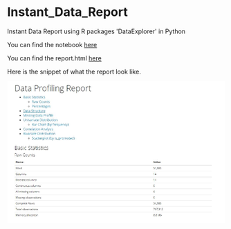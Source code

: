 # Instant_Data_Report
Instant Data Report using R packages 'DataExplorer' in Python

You can find the notebook [here](https://github.com/louisowen6/Instant_Data_Report/blob/master/Instant_Data_Report.ipynb)

You can find the report.html [here](https://github.com/louisowen6/Instant_Data_Report/blob/master/report.html)

Here is the snippet of what the report look like.

![alt text](https://github.com/louisowen6/Instant_Data_Report/blob/master/Data_Report_Snippet.JPG)
